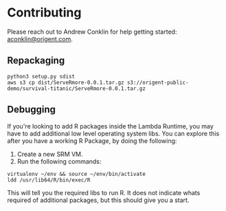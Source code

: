 # Contributing

Please reach out to Andrew Conklin for help getting started: aconklin@origent.com.

## Repackaging

```
python3 setup.py sdist
aws s3 cp dist/ServeRmore-0.0.1.tar.gz s3://origent-public-demo/survival-titanic/ServeRmore-0.0.1.tar.gz
```
## Debugging

If you're looking to add R packages inside the Lambda Runtime, you may have to add additional low level operating system libs. You can explore this after you have a working R Package, by doing the following:

1. Create a new SRM VM.
2. Run the following commands:

```
virtualenv ~/env && source ~/env/bin/activate
ldd /usr/lib64/R/bin/exec/R
```

This will tell you the required libs to run R.  It does not indicate whats required of additional packages, but this should give you a start.

